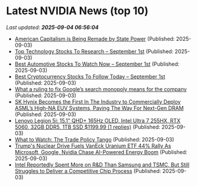 # Latest NVIDIA News (top 10)
_Last updated: **2025-09-04 06:56:04**_

- [American Capitalism is Being Remade by State Power](https://www.counterpunch.org/2025/09/03/american-capitalism-is-being-remade-by-state-power/) (Published: 2025-09-03)
- [Top Technology Stocks To Research – September 1st](https://www.etfdailynews.com/2025/09/03/top-technology-stocks-to-research-september-1st/) (Published: 2025-09-03)
- [Best Automotive Stocks To Watch Now – September 1st](https://www.etfdailynews.com/2025/09/03/best-automotive-stocks-to-watch-now-september-1st/) (Published: 2025-09-03)
- [Best Cryptocurrency Stocks To Follow Today – September 1st](https://www.etfdailynews.com/2025/09/03/best-cryptocurrency-stocks-to-follow-today-september-1st/) (Published: 2025-09-03)
- [What a ruling to fix Google’s search monopoly means for the company](https://www.thestar.com.my/tech/tech-news/2025/09/03/what-a-ruling-to-fix-googles-search-monopoly-means-for-the-company) (Published: 2025-09-03)
- [SK Hynix Becomes the First In The Industry to Commercially Deploy ASML’s High-NA EUV Systems, Paving The Way For Next-Gen DRAM](https://wccftech.com/sk-hynix-becomes-the-first-in-the-industry-to-deploy-asml-high-na-euv-systems/) (Published: 2025-09-03)
- [Lenovo Legion 5i: 15.1" QHD+ 165Hz OLED, Intel Ultra 7 255HX, RTX 5060, 32GB DDR5, 1TB SSD $1199.99 (1 replies)](https://slickdeals.net/f/18576721-lenovo-legion-5i-15-1-qhd-165hz-oled-intel-ultra-7-255hx-rtx-5060-32gb-ddr5-1tb-ssd-1199-99) (Published: 2025-09-03)
- [What to Watch: The Trade Policy Tango](http://wwd.com/business-news/government-trade/trade-policy-uncertainty-fashion-impact-1238038509/) (Published: 2025-09-03)
- [Trump's Nuclear Drive Fuels VanEck Uranium ETF 44% Rally As Microsoft, Google, Nvidia Chase AI-Powered Energy Boom](https://biztoc.com/x/3f391679c2b77c0a) (Published: 2025-09-03)
- [Intel Reportedly Spent More on R&D Than Samsung and TSMC, But Still Struggles to Deliver a Competitive Chip Process](https://wccftech.com/intel-reportedly-spent-more-on-rd-than-samsung-and-tsmc/) (Published: 2025-09-03)

